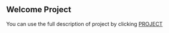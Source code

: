 ## Welcome Project

You can use the full description of project by clicking [PROJECT](https://github.com/ekatosha/ekatosha.github.io/blob/master/project/hello.txt) 
